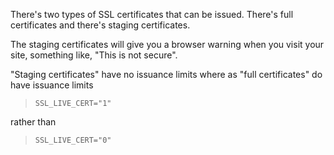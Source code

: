 There's two types of SSL certificates that can be issued. There's full certificates and there's staging certificates.

The staging certificates will give you a browser warning when you visit your site, something like, "This is not secure".

"Staging certificates" have no issuance limits where as "full certificates" do have issuance limits

>     SSL_LIVE_CERT="1"

rather than

>     SSL_LIVE_CERT="0"
